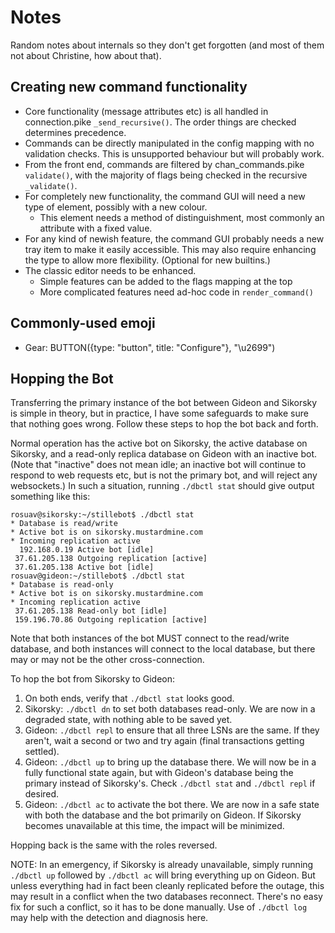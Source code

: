 Notes
=====

Random notes about internals so they don't get forgotten
(and most of them not about Christine, how about that).

Creating new command functionality
----------------------------------

* Core functionality (message attributes etc) is all handled in connection.pike
  `_send_recursive()`. The order things are checked determines precedence.
* Commands can be directly manipulated in the config mapping with no
  validation checks. This is unsupported behaviour but will probably work.
* From the front end, commands are filtered by chan_commands.pike `validate()`,
  with the majority of flags being checked in the recursive `_validate()`.
* For completely new functionality, the command GUI will need a new type of
  element, possibly with a new colour.
  - This element needs a method of distinguishment, most commonly an attribute
    with a fixed value.
* For any kind of newish feature, the command GUI probably needs a new tray
  item to make it easily accessible. This may also require enhancing the
  type to allow more flexibility. (Optional for new builtins.)
* The classic editor needs to be enhanced.
  - Simple features can be added to the flags mapping at the top
  - More complicated features need ad-hoc code in `render_command()`


Commonly-used emoji
-------------------

* Gear: BUTTON({type: "button", title: "Configure"}, "\u2699")


Hopping the Bot
---------------

Transferring the primary instance of the bot between Gideon and Sikorsky is
simple in theory, but in practice, I have some safeguards to make sure that
nothing goes wrong. Follow these steps to hop the bot back and forth.

Normal operation has the active bot on Sikorsky, the active database on
Sikorsky, and a read-only replica database on Gideon with an inactive bot.
(Note that "inactive" does not mean idle; an inactive bot will continue to
respond to web requests etc, but is not the primary bot, and will reject
any websockets.) In such a situation, running `./dbctl stat` should give
output something like this:

    rosuav@sikorsky:~/stillebot$ ./dbctl stat
    * Database is read/write
    * Active bot is on sikorsky.mustardmine.com
    * Incoming replication active
      192.168.0.19 Active bot [idle] 
     37.61.205.138 Outgoing replication [active] 
     37.61.205.138 Active bot [idle] 
    rosuav@gideon:~/stillebot$ ./dbctl stat
    * Database is read-only
    * Active bot is on sikorsky.mustardmine.com
    * Incoming replication active
     37.61.205.138 Read-only bot [idle] 
     159.196.70.86 Outgoing replication [active] 

Note that both instances of the bot MUST connect to the read/write database,
and both instances will connect to the local database, but there may or may
not be the other cross-connection.

To hop the bot from Sikorsky to Gideon:

1. On both ends, verify that `./dbctl stat` looks good.
2. Sikorsky: `./dbctl dn` to set both databases read-only. We are now in a
   degraded state, with nothing able to be saved yet.
3. Gideon: `./dbctl repl` to ensure that all three LSNs are the same.
   If they aren't, wait a second or two and try again (final transactions
   getting settled).
4. Gideon: `./dbctl up` to bring up the database there. We will now be in a
   fully functional state again, but with Gideon's database being the primary
   instead of Sikorsky's. Check `./dbctl stat` and `./dbctl repl` if desired.
5. Gideon: `./dbctl ac` to activate the bot there. We are now in a safe state
   with both the database and the bot primarily on Gideon. If Sikorsky becomes
   unavailable at this time, the impact will be minimized.

Hopping back is the same with the roles reversed.

NOTE: In an emergency, if Sikorsky is already unavailable, simply running
`./dbctl up` followed by `./dbctl ac` will bring everything up on Gideon. But
unless everything had in fact been cleanly replicated before the outage, this
may result in a conflict when the two databases reconnect. There's no easy fix
for such a conflict, so it has to be done manually. Use of `./dbctl log` may
help with the detection and diagnosis here.
